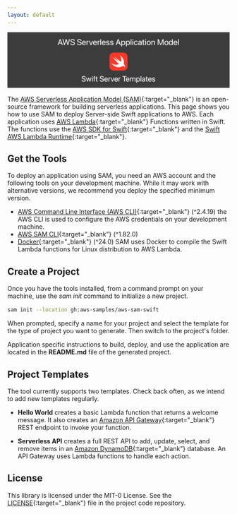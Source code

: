 ```yaml
---
layout: default
---
```


![Image description](assets/images/banner.png)

The [AWS Serverless Application Model (SAM)](https://docs.aws.amazon.com/serverless-application-model/latest/developerguide/sam-specification.html){:target="_blank"} is an open-source framework for building serverless applications. This page shows you how to use SAM to deploy Server-side Swift applications to AWS. Each application uses [AWS Lambda](https://aws.amazon.com/lambda/){:target="_blank"} Functions written in Swift. The functions use the [AWS SDK for Swift](https://docs.aws.amazon.com/sdk-for-swift/latest/developer-guide/getting-started.html){:target="_blank"} and the [Swift AWS Lambda Runtime](https://github.com/swift-server/swift-aws-lambda-runtime){:target="_blank"}.


## Get the Tools

To deploy an application using SAM, you need an AWS account and the following tools on your development machine. While it may work with alternative versions, we recommend you deploy the specified minimum version.

* [AWS Command Line Interface (AWS CLI)](https://docs.aws.amazon.com/cli/latest/userguide/install-cliv2.html){:target="_blank"} (^2.4.19) the AWS CLI is used to configure the AWS credentials on your development machine.
* [AWS SAM CLI](https://docs.aws.amazon.com/serverless-application-model/latest/developerguide/install-sam-cli.html){:target="_blank"} (^1.82.0)
* [Docker](https://www.docker.com/products/docker-desktop){:target="_blank"} (^24.0) SAM uses Docker to compile the Swift Lambda functions for Linux distribution to AWS Lambda.


## Create a Project
Once you have the tools installed, from a command prompt on your machine, use the *sam init* command to initialize a new project.

``` bash
sam init --location gh:aws-samples/aws-sam-swift
```

When prompted, specify a name for your project and select the template for the type of project you want to generate. Then switch to the project's folder. 

Application specific instructions to build, deploy, and use the application are located in the **README.md** file of the generated project.

## Project Templates
The tool currently supports two templates. Check back often, as we intend to add new templates regularly.

- **Hello World** creates a basic Lambda function that returns a welcome message. It also creates an [Amazon API Gateway](https://aws.amazon.com/api-gateway/){:target="_blank"} REST endpoint to invoke your function.

- **Serverless API** creates a full REST API to add, update, select, and remove items in an [Amazon DynamoDB](https://aws.amazon.com/dynamodb/){:target="_blank"} database. An API Gateway uses Lambda functions to handle each action.

## License

This library is licensed under the MIT-0 License. See the [LICENSE](https://github.com/aws-samples/aws-sam-swift/blob/main/LICENSE){:target="_blank"} file in the project code repository.

